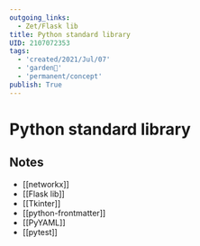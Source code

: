 ```yaml
---
outgoing_links:
  - Zet/Flask lib
title: Python standard library
UID: 2107072353
tags:
  - 'created/2021/Jul/07'
  - 'garden🏡'
  - 'permanent/concept'
publish: True
---
```

# Python standard library

## Notes
- [[networkx]]
- [[Flask lib]]
- [[Tkinter]]
- [[python-frontmatter]]
- [[PyYAML]]
- [[pytest]]